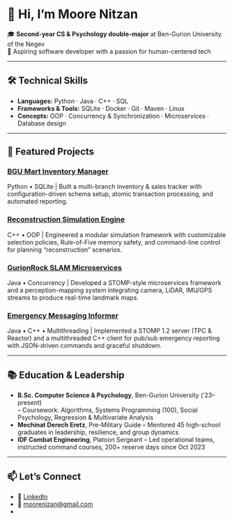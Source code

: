 # 👋 Hi, I’m Moore Nitzan

🎓 **Second-year CS & Psychology double-major** at Ben-Gurion University of the Negev  
💼 Aspiring software developer with a passion for human-centered tech

---

## 🛠️ Technical Skills

- **Languages:** Python · Java · C++ · SQL  
- **Frameworks & Tools:** SQLite · Docker · Git · Maven · Linux 
- **Concepts:** OOP · Concurrency & Synchronization · Microservices · Database design

---

## 🚀 Featured Projects

### [BGU Mart Inventory Manager](https://github.com/your-username/bgu-mart)  
Python • SQLite | Built a multi-branch inventory & sales tracker with configuration-driven schema setup, atomic transaction processing, and automated reporting.

### [Reconstruction Simulation Engine](https://github.com/your-username/spland-sim)  
C++ • OOP | Engineered a modular simulation framework with customizable selection policies, Rule-of-Five memory safety, and command-line control for planning “reconstruction” scenarios.

### [GurionRock SLAM Microservices](https://github.com/your-username/gurionrock-slam)  
Java • Concurrency | Developed a STOMP-style microservices framework and a perception-mapping system integrating camera, LiDAR, IMU/GPS streams to produce real-time landmark maps.

### [Emergency Messaging Informer](https://github.com/your-username/emergency-stomp)  
Java • C++ • Multithreading | Implemented a STOMP 1.2 server (TPC & Reactor) and a multithreaded C++ client for pub/sub emergency reporting with JSON-driven commands and graceful shutdown.

---

## 📚 Education & Leadership

- **B.Sc. Computer Science & Psychology**, Ben-Gurion University (’23–present)  
  – Coursework: Algorithms, Systems Programming (100), Social Psychology, Regression & Multivariate Analysis  
- **Mechinat Derech Eretz**, Pre-Military Guide – Mentored 45 high-school graduates in leadership, resilience, and group dynamics  
- **IDF Combat Engineering**, Platoon Sergeant – Led operational teams, instructed command courses, 200+ reserve days since Oct 2023

---

## 📫 Let’s Connect

- 🔗 [LinkedIn](https://linkedin.com/in/your-profile)  
- 📧 moorenizan@gmail.com
- 
